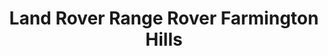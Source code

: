 ---
title: "Land Rover Range Rover Farmington Hills"
url: /farmington-hills/land-rover-range-rover-farmington-hills/
shop: Autohaus
---